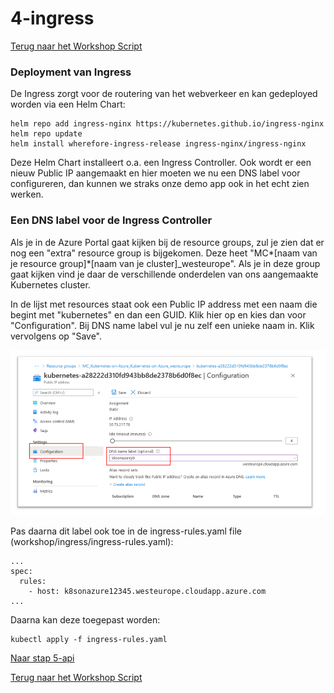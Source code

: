 # 4-ingress

[Terug naar het Workshop Script](/handson.md)

### Deployment van Ingress

De Ingress zorgt voor de routering van het webverkeer en kan gedeployed worden via een Helm Chart:

```
helm repo add ingress-nginx https://kubernetes.github.io/ingress-nginx
helm repo update
helm install wherefore-ingress-release ingress-nginx/ingress-nginx
```

Deze Helm Chart installeert o.a. een Ingress Controller. Ook wordt er een nieuw Public IP aangemaakt en hier moeten we nu een DNS label voor configureren, dan kunnen we straks onze demo app ook in het echt zien werken.

### Een DNS label voor de Ingress Controller

Als je in de Azure Portal gaat kijken bij de resource groups, zul je zien dat er nog een "extra" resource group is bijgekomen. Deze heet "MC*[naam van je resource group]*[naam van je cluster]\_westeurope". Als je in deze group gaat kijken vind je daar de verschillende onderdelen van ons aangemaakte Kubernetes cluster.

In de lijst met resources staat ook een Public IP address met een naam die begint met "kubernetes" en dan een GUID. Klik hier op en kies dan voor "Configuration". Bij DNS name label vul je nu zelf een unieke naam in. Klik vervolgens op "Save".

![](/images/dnslabel.png)

Pas daarna dit label ook toe in de ingress-rules.yaml file (workshop/ingress/ingress-rules.yaml):

```
...
spec:
  rules:
    - host: k8sonazure12345.westeurope.cloudapp.azure.com
...
```

Daarna kan deze toegepast worden:

```
kubectl apply -f ingress-rules.yaml
```

[Naar stap 5-api](/workshop/5-api.md)

[Terug naar het Workshop Script](/handson.md)
